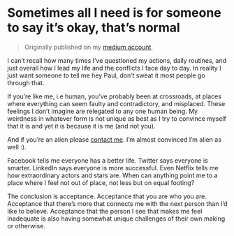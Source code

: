 # Sometimes all I need is for someone to say it’s okay, that’s normal

> Originally published on my [medium
> account](https://medium.com/@pauldariye/sometimes-all-i-need-is-for-someone-to-say-its-okay-that-s-normal-d29e32e2b7c4).

I can’t recall how many times I’ve questioned my actions, daily routines, and just overall how I lead my life and the conflicts I face day to day. In reality I just want someone to tell me hey Paul, don’t sweat it most people go through that.

If you’re like me, i.e human, you’ve probably been at crossroads, at places where everything can seem faulty and contradictory, and misplaced. These feelings I don’t imagine are relegated to any one human being. My weirdness in whatever form is not unique as best as I try to convince myself that it is and yet it is because it is me (and not you).

And if you’re an alien please [contact me](https://twitter.com/@pauldariye). I’m almost convinced I’m alien as well :).

Facebook tells me everyone has a better life. Twitter says everyone is smarter. LinkedIn says everyone is more successful. Even Netflix tells me how extraordinary actors and stars are. When can anything point me to a place where I feel not out of place, not less but on equal footing?

The conclusion is acceptance. Acceptance that you are who you are. Acceptance that there’s more that connects me with the next person than I’d like to believe. Acceptance that the person I see that makes me feel inadequate is also having somewhat unique challenges of their own making or otherwise.
